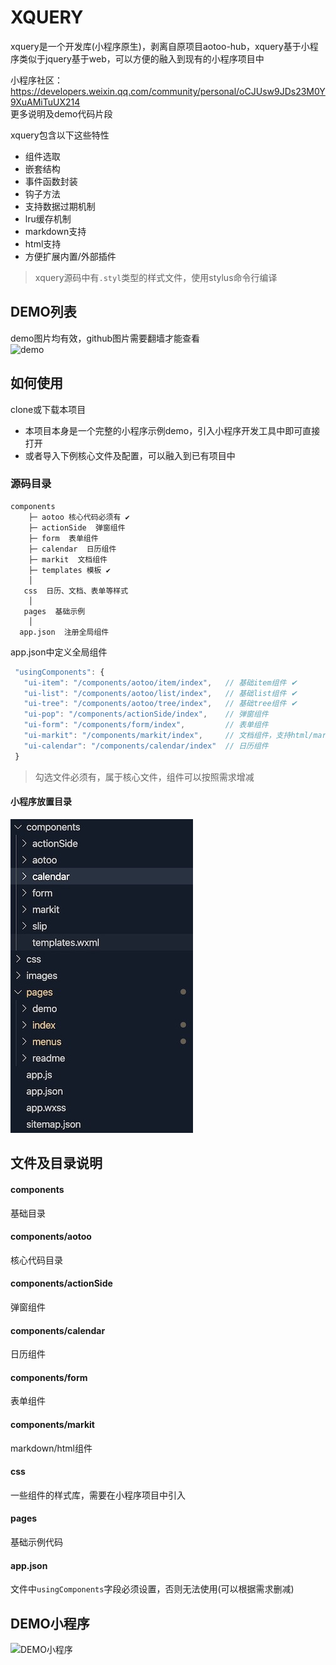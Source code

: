 <!--
 * @Author: 天天修改
 * @Date: 2019-12-18 10:17:43
 * @LastEditTime : 2019-12-19 12:01:15
 * @LastEditors  : Please set LastEditors
 * @Description: In User Settings Edit
 * @FilePath: /xquery/README.md
 -->
# XQUERY
xquery是一个开发库(小程序原生)，剥离自原项目aotoo-hub，xquery基于小程序类似于jquery基于web，可以方便的融入到现有的小程序项目中  

小程序社区： https://developers.weixin.qq.com/community/personal/oCJUsw9JDs23M0Y9XuAMiTuUX214  
更多说明及demo代码片段  

xquery包含以下这些特性  

* 组件选取
* 嵌套结构
* 事件函数封装
* 钩子方法
* 支持数据过期机制    
* lru缓存机制  
* markdown支持
* html支持
* 方便扩展内置/外部插件 

> xquery源码中有`.styl`类型的样式文件，使用stylus命令行编译  

## DEMO列表  
demo图片均有效，github图片需要翻墙才能查看  
![demo](http://www.agzgz.com/myimgs/demo.jpg)


## 如何使用  
clone或下载本项目  
* 本项目本身是一个完整的小程序示例demo，引入小程序开发工具中即可直接打开  
* 或者导入下例核心文件及配置，可以融入到已有项目中  

### 源码目录
    components 
        ├─ aotoo 核心代码必须有 ✔︎
        ├─ actionSide  弹窗组件
        ├─ form  表单组件
        ├─ calendar  日历组件
        ├─ markit  文档组件
        ├─ templates 模板 ✔︎
        │
       css  日历、文档、表单等样式
        │
       pages  基础示例
        │
      app.json  注册全局组件
 

app.json中定义全局组件
 ```js
  "usingComponents": {
    "ui-item": "/components/aotoo/item/index",   // 基础item组件 ✔︎
    "ui-list": "/components/aotoo/list/index",   // 基础list组件 ✔︎
    "ui-tree": "/components/aotoo/tree/index",   // 基础tree组件 ✔︎
    "ui-pop": "/components/actionSide/index",    // 弹窗组件
    "ui-form": "/components/form/index",         // 表单组件
    "ui-markit": "/components/markit/index",     // 文档组件，支持html/markdown
    "ui-calendar": "/components/calendar/index"  // 日历组件
  }
 ```

> 勾选文件必须有，属于核心文件，组件可以按照需求增减    

#### 小程序放置目录
![](./css/structor.jpeg)


## 文件及目录说明  

#### components
基础目录  

#### components/aotoo
核心代码目录  

#### components/actionSide
弹窗组件  

#### components/calendar
日历组件  

#### components/form
表单组件  

#### components/markit
markdown/html组件  

#### css
一些组件的样式库，需要在小程序项目中引入  

#### pages
基础示例代码  

#### app.json
文件中`usingComponents`字段必须设置，否则无法使用(可以根据需求删减)  

## DEMO小程序 

![DEMO小程序](http://www.agzgz.com/myimgs/xquery.png)